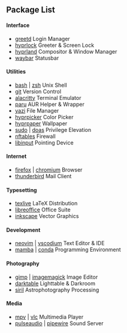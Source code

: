 ## Package List

#### Interface

- [greetd](https://archlinux.org/packages/extra/x86_64/greetd/) Login Manager
- [hyprlock](https://archlinux.org/packages/extra/x86_64/hyprlock/) Greeter & Screen Lock
- [hyprland](https://archlinux.org/packages/extra/x86_64/hyprland/) Compositor & Window Manager
- [waybar](https://archlinux.org/packages/extra/x86_64/waybar/) Statusbar

#### Utilities

- [bash](https://archlinux.org/packages/core/x86_64/bash/) | [zsh](https://archlinux.org/packages/extra/x86_64/zsh/) Unix Shell
- [git](https://archlinux.org/packages/extra/x86_64/git/) Version Control
- [alacritty](https://archlinux.org/packages/extra/x86_64/alacritty/) Terminal Emulator
- [paru](https://aur.archlinux.org/packages/paru) AUR Helper & Wrapper
- [yazi](https://archlinux.org/packages/extra/x86_64/yazi/) File Manager
- [hyprpicker](https://archlinux.org/packages/extra/x86_64/hyprpicker/) Color Picker
- [hyprpaper](https://archlinux.org/packages/extra/x86_64/hyprpaper/) Wallpaper
- [sudo](https://archlinux.org/packages/core/x86_64/sudo/) | [doas](https://archlinux.org/packages/extra/x86_64/opendoas/) Privilege Elevation
- [nftables](https://archlinux.org/packages/?name=nftables) Firewall
- [libinput](https://archlinux.org/packages/?name=libinput) Pointing Device

#### Internet

- [firefox](https://archlinux.org/packages/extra/x86_64/firefox/) | [chromium](https://archlinux.org/packages/extra/x86_64/chromium/) Browser
- [thunderbird](https://archlinux.org/packages/extra/x86_64/thunderbird/) Mail Client

#### Typesetting

- [texlive](https://aur.archlinux.org/packages/texlive-installer) LaTeX Distribution
- [libreoffice](https://archlinux.org/packages/extra/x86_64/libreoffice-fresh/) Office Suite
- [inkscape](https://archlinux.org/packages/extra/x86_64/inkscape/) Vector Graphics

#### Development

- [neovim](https://archlinux.org/packages/extra/x86_64/neovim/) | [vscodium](https://aur.archlinux.org/packages/vscodium) Text Editor & IDE
- [mamba](https://aur.archlinux.org/packages/miniforge) | [conda](https://aur.archlinux.org/packages/miniforge) Programming Environment

#### Photography

- [gimp](https://archlinux.org/packages/extra/x86_64/gimp/) | [imagemagick](https://archlinux.org/packages/extra/x86_64/imagemagick/) Image Editor
- [darktable](https://archlinux.org/packages/extra/x86_64/darktable/) Lighttable & Darkroom
- [siril](https://aur.archlinux.org/packages/siril) Astrophotography Processing

#### Media

- [mpv](https://archlinux.org/packages/extra/x86_64/mpv/) | [vlc](https://archlinux.org/packages/extra/x86_64/vlc/) Multimedia Player
- [pulseaudio](https://archlinux.org/packages/extra/x86_64/pulseaudio/) | [pipewire](https://archlinux.org/packages/?name=pipewire) Sound Server
